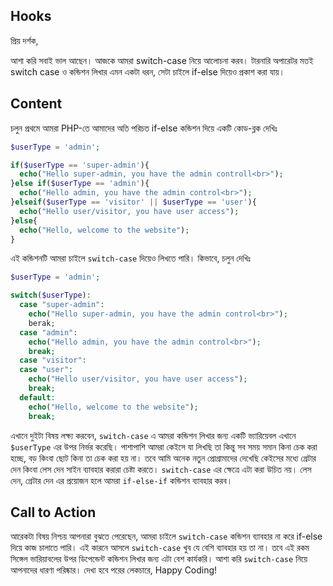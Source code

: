 ## Hooks
প্রিয় দর্শক,

আশা করি সবাই ভাল আছেন। আজকে আমরা switch-case নিয়ে আলোচনা করব। টারনারি অপারেটর মতই switch case ও কন্ডিশন লিখার এমন একটা ধরন, সেটা চাইলে if-else দিয়েও প্রকাশ করা যায়।

## Content
চলুন প্রথমে আমরা PHP-তে আমাদের অতি পরিচত if-else কন্ডিশন দিয়ে একটি কোড-ব্লক দেখিঃ

```php
$userType = 'admin';

if($userType == 'super-admin'){
  echo("Hello super-admin, you have the admin controll<br>");
}else if($userType == 'admin'){
  echo("Hello admin, you have the admin control<br>");
}elseif($userType == 'visitor' || $userType == 'user'){
  echo("Hello user/visitor, you have user access");
}else{
  echo("Hello, welcome to the website");
}
```

এই কন্ডিশনটি আমরা চাইলে `switch-case` দিয়েও লিখতে পারি। কিভাবে, চলুন দেখিঃ

```php
$userType = 'admin';

switch($userType):
  case "super-admin":
    echo("Hello super-admin, you have the admin control<br>");
    berak;
  case "admin":
    echo("Hello admin, you have the admin control<br>");
    break;
  case "visitor":
  case "user":
    echo("Hello user/visitor, you have user access");
    break;
  default:
    echo("Hello, welcome to the website");
    break;
```

এখানে দুইটা বিষয় লক্ষ্য করবেন, `switch-case` এ আমরা কন্ডিশন লিখার জন্য একটি ভ্যারিয়েবল এখানে `$userType` এর উপর নির্ভর করেছি। পাশাপাশি আমরা কেইসে যা লিখছি তা কিন্তু সব সময় সমান কিনা চেক করা হচ্ছে, বড় কিংবা ছোট কিনা তা চেক করা হয় না। তবে আমি অনেক নতুন প্রোগ্রামাদের দেখেছি কেইসের মধ্যে গ্রেটার দেন কিংবা লেস দেন সাইন ব্যাবহার করারা চেষ্টা করতে। `switch-case` এর ক্ষেত্রে এটা করা উচিত নয়। লেস দেন, গ্রেটার দেন এর প্রয়োজন হলে আমরা `if-else-if` কন্ডিশন ব্যাবহার করব।

## Call to Action
আরেকটা বিষয় নিশ্চয় আপনারা বুঝতে পেরেছেন, আমরা চাইলে `switch-case` কন্ডিশন ব্যাবহার না করে if-else দিয়ে কাজ চালাতে পারি। এই কারনে আসলে `switch-case` খুব যে বেশি ব্যাবহার হয় তা না। তবে এই রকম সিঙ্গেল ভারিয়াবলের উপর ডিপেন্ডেন্ট কন্ডিশন লিখার জন্য এটা বেশ কার্যকরি। আশা করি `switch-case` নিয়ে আপনাদের ধারণা পরিষ্কার। দেখা হবে পরের লেকচারে, Happy Coding!
